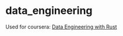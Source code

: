 # data_engineering
Used for coursera: [Data Engineering with Rust](https://www.coursera.org/learn/data-engineering-rust/home/module/1)
